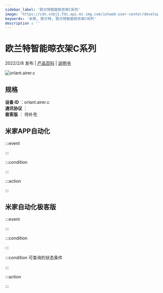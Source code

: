```yaml
---
sidebar_label: '欧兰特智能晾衣架C系列'
image: 'https://cdn.cnbj1.fds.api.mi-img.com/iotweb-user-center/developer_1679047905207vPG6zmzX.png?GalaxyAccessKeyId=AKVGLQWBOVIRQ3XLEW&Expires=9223372036854775807&Signature=hhBVsC9hmeOWtboFTfLet/pljBs='
keywords: '米家, 欧兰特, 欧兰特智能晾衣架C系列'
description : ''
---
```

# 欧兰特智能晾衣架C系列

2022/2/8 发布 | [产品百科](https://home.mi.com/webapp/content/baike/product/index.html?model=orlant.airer.c/) | [说明书](https://home.mi.com/views/introduction.html?model=orlant.airer.c&region=cn)

![orlant.airer.c](https://cdn.cnbj1.fds.api.mi-img.com/iotweb-user-center/developer_1679047905207vPG6zmzX.png?GalaxyAccessKeyId=AKVGLQWBOVIRQ3XLEW&Expires=9223372036854775807&Signature=hhBVsC9hmeOWtboFTfLet/pljBs=)

## 规格  
> 
**设备 ID** ：orlant.airer.c  
**通讯协议** ：  
**极客版**  ： 待补充 


## 米家APP自动化  

:::event  

:::

:::condition  

:::

:::action   

:::

## 米家自动化极客版  

:::event  

:::

:::condition  

:::

:::condition 可查询的状态条件  

:::

:::action  

:::

        
